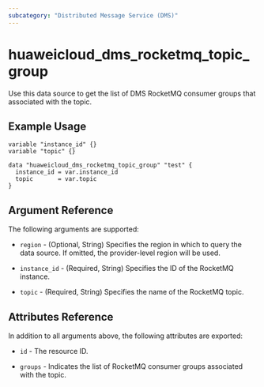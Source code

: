 ```yaml
---
subcategory: "Distributed Message Service (DMS)"
---
```


# huaweicloud_dms_rocketmq_topic_group

Use this data source to get the list of DMS RocketMQ consumer groups that associated with the topic.

## Example Usage

```hcl
variable "instance_id" {}
variable "topic" {}

data "huaweicloud_dms_rocketmq_topic_group" "test" {
  instance_id = var.instance_id
  topic       = var.topic
}
```

## Argument Reference

The following arguments are supported:

* `region` - (Optional, String) Specifies the region in which to query the data source.
  If omitted, the provider-level region will be used.

* `instance_id` - (Required, String) Specifies the ID of the RocketMQ instance.

* `topic` - (Required, String) Specifies the name of the RocketMQ topic.

## Attributes Reference

In addition to all arguments above, the following attributes are exported:

* `id` - The resource ID.

* `groups` - Indicates the list of RocketMQ consumer groups associated with the topic.
